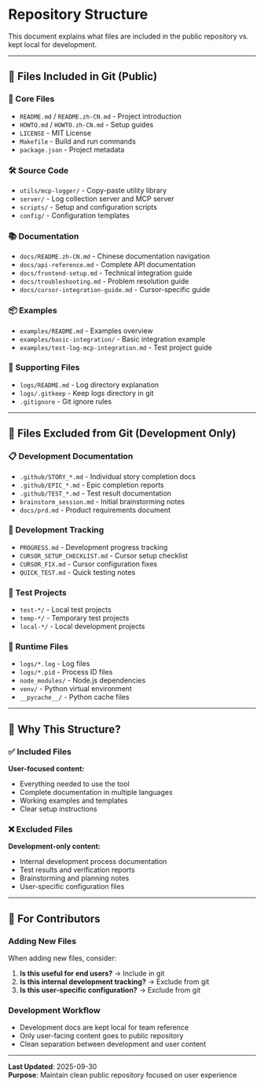 # Repository Structure

This document explains what files are included in the public repository vs. kept local for development.

---

## 📁 Files Included in Git (Public)

### 🎯 Core Files
- `README.md` / `README.zh-CN.md` - Project introduction
- `HOWTO.md` / `HOWTO.zh-CN.md` - Setup guides
- `LICENSE` - MIT License
- `Makefile` - Build and run commands
- `package.json` - Project metadata

### 🛠️ Source Code
- `utils/mcp-logger/` - Copy-paste utility library
- `server/` - Log collection server and MCP server
- `scripts/` - Setup and configuration scripts
- `config/` - Configuration templates

### 📚 Documentation
- `docs/README.zh-CN.md` - Chinese documentation navigation
- `docs/api-reference.md` - Complete API documentation
- `docs/frontend-setup.md` - Technical integration guide
- `docs/troubleshooting.md` - Problem resolution guide
- `docs/cursor-integration-guide.md` - Cursor-specific guide

### 📦 Examples
- `examples/README.md` - Examples overview
- `examples/basic-integration/` - Basic integration example
- `examples/test-log-mcp-integration.md` - Test project guide

### 📁 Supporting Files
- `logs/README.md` - Log directory explanation
- `logs/.gitkeep` - Keep logs directory in git
- `.gitignore` - Git ignore rules

---

## 🚫 Files Excluded from Git (Development Only)

### 📋 Development Documentation
- `.github/STORY_*.md` - Individual story completion docs
- `.github/EPIC_*.md` - Epic completion reports
- `.github/TEST_*.md` - Test result documentation
- `brainstorm_session.md` - Initial brainstorming notes
- `docs/prd.md` - Product requirements document

### 📝 Development Tracking
- `PROGRESS.md` - Development progress tracking
- `CURSOR_SETUP_CHECKLIST.md` - Cursor setup checklist
- `CURSOR_FIX.md` - Cursor configuration fixes
- `QUICK_TEST.md` - Quick testing notes

### 🧪 Test Projects
- `test-*/` - Local test projects
- `temp-*/` - Temporary test projects
- `local-*/` - Local development projects

### 💾 Runtime Files
- `logs/*.log` - Log files
- `logs/*.pid` - Process ID files
- `node_modules/` - Node.js dependencies
- `venv/` - Python virtual environment
- `__pycache__/` - Python cache files

---

## 🎯 Why This Structure?

### ✅ Included Files
**User-focused content:**
- Everything needed to use the tool
- Complete documentation in multiple languages
- Working examples and templates
- Clear setup instructions

### ❌ Excluded Files
**Development-only content:**
- Internal development process documentation
- Test results and verification reports
- Brainstorming and planning notes
- User-specific configuration files

---

## 🔄 For Contributors

### Adding New Files
When adding new files, consider:

1. **Is this useful for end users?** → Include in git
2. **Is this internal development tracking?** → Exclude from git
3. **Is this user-specific configuration?** → Exclude from git

### Development Workflow
- Development docs are kept local for team reference
- Only user-facing content goes to public repository
- Clean separation between development and user content

---

**Last Updated**: 2025-09-30  
**Purpose**: Maintain clean public repository focused on user experience
